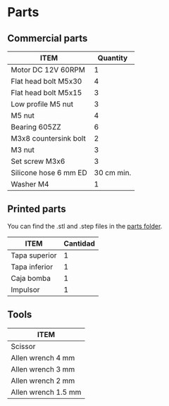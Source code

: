 # Parts

## Commercial parts

 ITEM              | Quantity
 ---------------------------   | ------------
 Motor DC 12V 60RPM | 1
 Flat head bolt M5x30 | 4
 Flat head bolt M5x15 | 3
 Low profile M5 nut | 3
 M5 nut | 4
Bearing 605ZZ | 6
 M3x8 countersink bolt | 2
 M3 nut | 3
 Set screw M3x6 | 3
 Silicone hose 6 mm ED | 30 cm min.
 Washer M4 | 1 

## Printed parts

You can find the .stl and .step files in the [parts folder](parts/).

 ITEM                   | Cantidad
 ---------------------------   | ------------
 Tapa superior| 1
 Tapa inferior | 1
 Caja bomba | 1
 Impulsor | 1

## Tools

 ITEM |                  
 --------------------------- |  
 Scissor |
 Allen wrench 4 mm |
 Allen wrench  3 mm |
  Allen wrench  2 mm |
 Allen wrench  1.5 mm |



